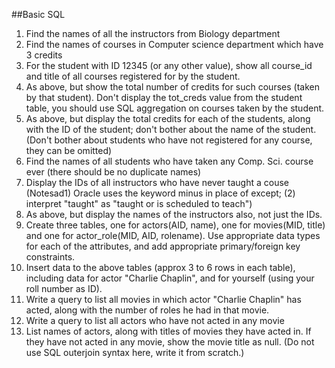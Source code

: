 ##Basic SQL
1. Find the names of all the instructors from Biology department
2. Find the names of courses in Computer science department which have 3 credits
3. For the student with ID 12345 (or any other value), show all course_id and title of all courses registered for by the student.
4. As above, but show the total number of credits for such courses (taken by that student). Don't display the tot_creds value from the student table, you should use SQL aggregation on courses taken by the student.
5. As above, but display the total credits for each of the students, along with the ID of the student; don't bother about the name of the student. (Don't bother about students who have not registered for any course, they can be omitted)
6. Find the names of all students who have taken any Comp. Sci. course ever (there should be no duplicate names)
7. Display the IDs of all instructors who have never taught a couse (Notesad1) Oracle uses the keyword minus in place of except; (2) interpret "taught" as "taught or is scheduled to teach")
8. As above, but display the names of the instructors also, not just the IDs.
9. Create three tables, one for actors(AID, name), one for movies(MID, title) and one for actor_role(MID, AID, rolename). Use appropriate data types for each of the attributes, and add appropriate primary/foreign key constraints.
10. Insert data to the above tables (approx 3 to 6 rows in each table), including data for actor "Charlie Chaplin", and for yourself (using your roll number as ID).
11. Write a query to list all movies in which actor "Charlie Chaplin" has acted, along with the number of roles he had in that movie.
12. Write a query to list all actors who have not acted in any movie
13. List names of actors, along with titles of movies they have acted in. If they have not acted in any movie, show the movie title as null. (Do not use SQL outerjoin syntax here, write it from scratch.)